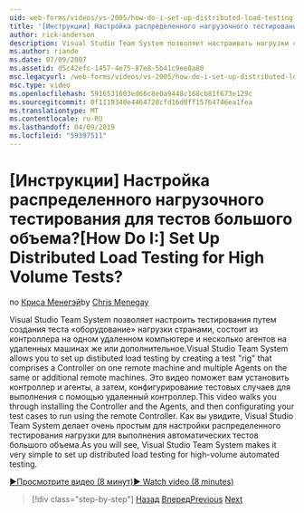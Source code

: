 ```yaml
---
uid: web-forms/videos/vs-2005/how-do-i-set-up-distributed-load-testing-for-high-volume-tests
title: '[Инструкции] Настройка распределенного нагрузочного тестирования для тестов большого объема? | Документы Майкрософт'
author: rick-anderson
description: Visual Studio Team System позволяет настраивать нагрузки странами тестирования путем создания теста «оборудование», которое состоит из контроллера на один удаленный компьютер и нескольк...
ms.author: riande
ms.date: 07/09/2007
ms.assetid: d5c42efc-1457-4e75-87e8-5b41c9ee8a80
msc.legacyurl: /web-forms/videos/vs-2005/how-do-i-set-up-distributed-load-testing-for-high-volume-tests
msc.type: video
ms.openlocfilehash: 5916531603ed66c8e0a9448c168cb81f673e129c
ms.sourcegitcommit: 0f1119340e4464720cfd16d0ff15764746ea1fea
ms.translationtype: MT
ms.contentlocale: ru-RU
ms.lasthandoff: 04/09/2019
ms.locfileid: "59397511"
---
```

# <a name="how-do-i-set-up-distributed-load-testing-for-high-volume-tests"></a><span data-ttu-id="18f32-104">[Инструкции] Настройка распределенного нагрузочного тестирования для тестов большого объема?</span><span class="sxs-lookup"><span data-stu-id="18f32-104">[How Do I:] Set Up Distributed Load Testing for High Volume Tests?</span></span>

<span data-ttu-id="18f32-105">по [Криса Менегэй](https://twitter.com/CMenegay)</span><span class="sxs-lookup"><span data-stu-id="18f32-105">by [Chris Menegay](https://twitter.com/CMenegay)</span></span>

<span data-ttu-id="18f32-106">Visual Studio Team System позволяет настроить тестирования путем создания теста «оборудование» нагрузки странами, состоит из контроллера на одном удаленном компьютере и несколько агентов на удаленных машинах же или дополнительное.</span><span class="sxs-lookup"><span data-stu-id="18f32-106">Visual Studio Team System allows you to set up distibuted load testing by creating a test "rig" that comprises a Controller on one remote machine and multiple Agents on the same or additional remote machines.</span></span> <span data-ttu-id="18f32-107">Это видео поможет вам установить контроллер и агенты, а затем, конфигурирование тестовых случаев для выполнения с помощью удаленный контроллер.</span><span class="sxs-lookup"><span data-stu-id="18f32-107">This video walks you through installing the Controller and the Agents, and then configurating your test cases to run using the remote Controller.</span></span> <span data-ttu-id="18f32-108">Как вы увидите, Visual Studio Team System делает очень простым для настройки распределенного тестирования нагрузки для выполнения автоматических тестов большого объема.</span><span class="sxs-lookup"><span data-stu-id="18f32-108">As you will see, Visual Studio Team System makes it very simple to set up distributed load testing for high-volume automated testing.</span></span>

[<span data-ttu-id="18f32-109">&#9654;Просмотрите видео (8 минут)</span><span class="sxs-lookup"><span data-stu-id="18f32-109">&#9654; Watch video (8 minutes)</span></span>](https://channel9.msdn.com/Blogs/ASP-NET-Site-Videos/how-do-i-set-up-distributed-load-testing-for-high-volume-tests)

> [!div class="step-by-step"]
> <span data-ttu-id="18f32-110">[Назад](how-do-i-tune-web-application-performance-with-profiling.md)
> [Вперед](how-do-i-enforce-coding-standards-with-code-analysis.md)</span><span class="sxs-lookup"><span data-stu-id="18f32-110">[Previous](how-do-i-tune-web-application-performance-with-profiling.md)
[Next](how-do-i-enforce-coding-standards-with-code-analysis.md)</span></span>
